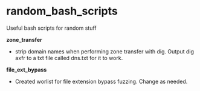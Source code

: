 # random_bash_scripts
Useful bash scripts for random stuff


**zone_transfer**  
- strip domain names when performing zone transfer with dig. Output dig axfr to a txt file called dns.txt for it to work.


**file_ext_bypass**
- Created worlist for file extension bypass fuzzing. Change as needed.
